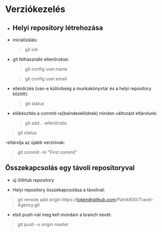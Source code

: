 # Verziókezelés

- ## Helyi repository létrehozása

- inicializálás:
    >git init

- git felhasználó ellenőrzése:
    >git config user.name
    
    >git config user.email


- ellenőrzés (van-e különbség a munkakönyvtár és a helyi repository között):
    >git status

- előkészítés a commit-ra(beindexelődnek) minden változást eltárolunk:
    >git add .
-ellenőrzés:
>git status

-eltárolja az újabb verziónak:
>git commit -m "First commit"


## Összekapcsolás egy távoli repositoryval

- új GitHub repository

- Helyi repository összekapcsolása a távolival:
> git remote add origin https://token@github.com/Patrik930/Travel-Agency.git

- első push-nál meg kell mondani a branch nevét:
>git push -u origin master











